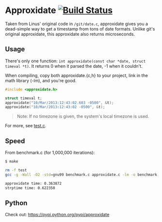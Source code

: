 # Approxidate [![Build Status](https://travis-ci.org/thatguystone/approxidate.svg?branch=master)](https://travis-ci.org/thatguystone/approxidate)

Taken from Linus' original code in `/git/date.c`, approxidate gives you a dead-simple way to get a timestamp from tons of date formats.  Unlike git's original approxidate, this approxidate also returns microseconds.

## Usage

There's only one function: `int approxidate(const char *date, struct timeval *t)`.  It returns 0 when it parsed the date, -1 when it couldn't.

When compiling, copy both approxidate.{c,h} to your project, link in the math library (-lm), and you're good.

```c
#include <approxidate.h>

struct timeval t;
approxidate("10/Mar/2013:12:43:02.603 -0500", &t);
approxidate("10/Mar/2013:12:43:02 -0500", &t);
```

> Note: If no timezone is given, the system's local timezone is used.

For more, see [test.c](test.c).

## Speed

From benchmark.c (for 1,000,000 iterations):

```bash
$ make

rm -f test
gcc -g -Wall -O2 -std=gnu99 benchmark.c approxidate.c -lm -o benchmark

approxidate time: 0.363872
strptime time: 0.622350
```

## Python

Check out: https://pypi.python.org/pypi/approxidate
